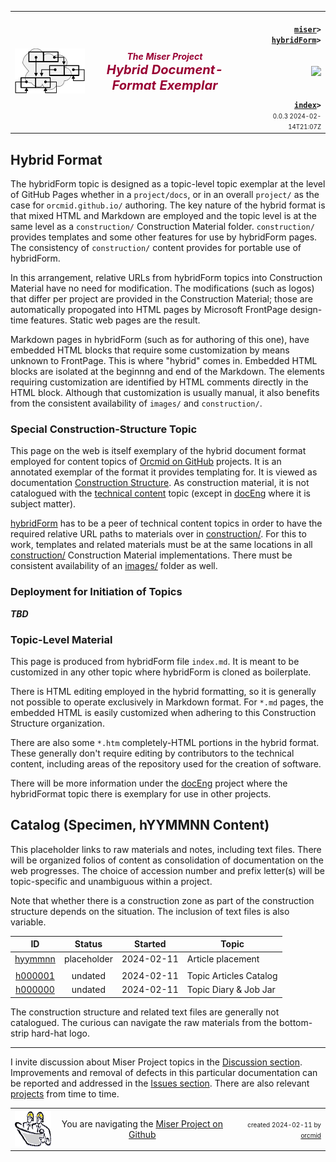 <!-- index.md 0.0.3                 UTF-8                         2024-02-14
     ----1----|----2----|----3----|----4----|----5----|----6----|----7----|--*
 source <https://github.com/orcmid/miser/blob/master/docs/hybridForm/index.md>
 publication <https://orcmid.github.io/miser/hybridForm/>
     -->
<table border="0" width="100%">
  <tr>
    <td width="25%" align="left" height="6"><!-- CUSTOMIZE FOR PROJECT -->
       <a href="../" title="The Miser Project on GitHub">
       <img src="../images/misertheory-logo.png" /></a>
    </td>
       <td width="48%" height="6"><p align="center"><font color="#990033"><strong>
	<i>The Miser Project</i><br /><!-- CUSTOMIZE FOR PROJECT -->
    <i><big><big>Hybrid Document-Format Exemplar</big></big></i></strong></font></p>
    </td>
    <td width="27%" height="6" valign="middle" align="right">
      <b><code>
	  <a href="../" target="_top">miser</a>&gt;<!-- CUSTOMIZE PROJECT -->
      <a href="./" target="_top">hybridForm</a>&gt; <!-- CUSTOMIZE TOPIC -->
      </code></b>
      <br /><br />
      <a href="https://clustrmaps.com/site/1bw9w" title="Visit tracker">
            <img src="//www.clustrmaps.com/map_v2.png?d=3-2eQV4fOuelVHp_YtztZ0hl9Uj4ei9zLKw_nRgCgyM&cl=ffffff" />
      </a>
      <br /><br />
      <b><code>
         <a href="index.html" target="_top">index</a>&gt;</code></b>
      <br />
      <small><small>
        0.0.3 2024-02-14T21:07Z<!-- MAINTAIN THIS MANUALLY -->
      </small></small>
      </td>
  </tr>
</table>

## Hybrid Format

The hybridForm topic is designed as a topic-level topic exemplar at the level
of GitHub Pages whether in a `project/docs`, or in an overall
`project/` as the case for `orcmid.github.io/` authoring.  The key nature of
the hybrid format is that mixed HTML and Markdown are employed and the topic
level is at the same level as a `construction/` Construction Material folder.
`construction/` provides templates and some other features for use by
hybridForm pages.  The consistency of `construction/` content provides for
portable use of hybridForm.

In this arrangement, relative URLs from hybridForm topics into Construction
Material have no need for modification.  The modifications (such as logos)
that differ per project are provided in the Construction Material; those are
automatically propogated into HTML pages by Microsoft FrontPage design-time
features. Static web pages are the result.

Markdown pages in hybridForm (such as for authoring of this one), have
embedded HTML blocks that require some customization by means unknown
to FrontPage.  This is where "hybrid" comes in.  Embedded HTML blocks are
isolated at the beginnng and end of the Markdown.  The elements requiring
customization are identified by HTML comments directly in the HTML block.
Although that customization is usually manual, it also benefits from the
consistent availability of `images/` and `construction/`.

### Special Construction-Structure Topic

This page on the web is itself exemplary of the hybrid document format
employed for content topics of [Orcmid on GitHub](https://orcmid.github.io)
projects.  It is an annotated exemplar of the format it provides templating
for.  It is viewed as documentation [Construction Structure](index.htm).
As construction material, it is not catalogued with the
[technical content](../) topic (except in
[docEng](https://orcmid.github.io/docEng) where it is subject matter).

[hybridForm](./) has to be a peer of technical content topics in order to
have the required relative URL paths to materials over in
[construction/](../construction).  For this to work, templates and related
materials must be at the same locations in all
[construction/](../construction) Construction Material implementations. There
must be consistent availability of an [images/](../images/) folder as well.

### Deployment for Initiation of Topics

***TBD***

### Topic-Level Material

This page is produced from hybridForm file `index.md`.  It is meant to be
customized in any other topic where hybridForm is cloned as boilerplate.

There is HTML editing employed in the hybrid formatting, so it is generally
not possible to operate exclusively in Markdown format. For `*.md` pages, the
embedded HTML is easily customized when adhering to this Construction
Structure organization.

 There are also some `*.htm` completely-HTML portions in the hybrid format.
 These generally don't require editing by contributors to the technical
 content, including areas of the repository used for the creation of software.

There will be more information under the
[docEng](https://orcmid.github.io/docEng) project where the hybridFormat topic
there is exemplary for use in other projects.

## Catalog (Specimen, hYYMMNN Content)

This placeholder links to raw materials and notes, including text files.
There will be organized folios of content as consolidation of documentation
on the web progresses.  The choice of accession number and prefix letter(s)
will be topic-specific and unambiguous within a project.

Note that whether there is a construction zone as part of the construction
structure depends on the situation.  The inclusion of text files is also
variable.

| **ID** | **Status** | **Started** | **Topic** |
|   :-:   |   :-:   |  :-:   |  ---  |
| [hyymmnn](yyyy/mm/hyymmnn.html) | placeholder | 2024-02-11 | Article placement |
|                         |          |            |                        |
| [h000001](h000001.htm)  | undated  | 2024-02-11 | Topic Articles Catalog |
| [h000000](h000000.htm)  | undated  | 2024-02-11 | Topic Diary & Job Jar  |

The construction structure and related text files are generally not
catalogued.  The curious can navigate the raw materials from the bottom-strip
hard-hat logo.

----

I invite discussion about Miser Project topics in the
[Discussion section](https://github.com/orcmid/miser/discussions).
Improvements and removal of defects in this particular documentation can be
reported and addressed in the
[Issues section](https://github.com/orcmid/miser/issues).  There are also
relevant [projects](https://github.com/orcmid/miser/projects?type=classic)
from time to time.

<table border="0" cellspacing="3" width="100%">
  <tr>
    <td width="14%">
	<a href="index.htm" target="_top">
       <img border="0" src="../images/hardhat-thumb.gif" alt="Hard Hat Area"
            align="left" width="80" height="57">
       </a>
    </td>
    <td width="54%" valign="middle" align="center">
      You are navigating the <a href="../">Miser Project on Github</a></td>
    <td width="30%"><!-- CUSTOMIZATION REQUIRE -->
      <p align="right"><font size="-2">created 2024-02-11 by
         <a target="_top" href="../../orcmid">orcmid</a> </font></p>
    </td>
  </tr>
</table>
<!--
  0.0.3  2024-02-14T21:07Z Emphasis on "examplar" and touch-ups
  0.0.2  2024-02-13T17:23Z More text on hybridForm principles
  0.0.1  2024-02-11T20:40Z Customize for Miser Project
  0.0.0  2024-02-11T19:35Z Create boilerplate from 0.0.4 ob/index.md

               *** end of miser/docs/hybridForm/index.md ***
         -->
